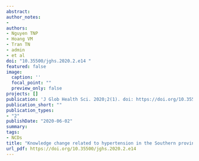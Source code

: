 ```yaml
---
abstract:
author_notes:
- 
authors:
- Nguyen TNP
- Hoang VM
- Tran TN
- admin
- et al
doi: "10.35500/jghs.2020.2.e14 "
featured: false
image:
  caption: ''
  focal_point: ""
  preview_only: false
projects: []
publication: 'J Glob Health Sci. 2020;2(1). doi: https://doi.org/10.35500/jghs.2020.2.e14'
publication_short: ""
publication_types:
- "2"
publishDate: "2020-06-02"
summary: 
tags:
- NCDs
title: "Knowledge change related to hypertension in the Southern province of Vietnam: a community based, before and after intervention evaluation"
url_pdf: https://doi.org/10.35500/jghs.2020.2.e14 
---
```

